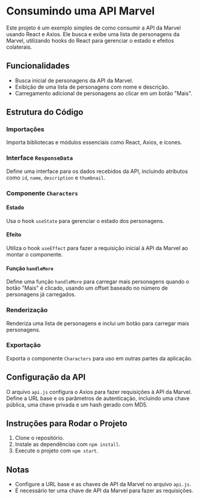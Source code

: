 # Consumindo uma API Marvel

Este projeto é um exemplo simples de como consumir a API da Marvel usando React e Axios. 
Ele busca e exibe uma lista de personagens da Marvel, utilizando hooks do React para gerenciar o estado e efeitos colaterais.

## Funcionalidades

- Busca inicial de personagens da API da Marvel.
- Exibição de uma lista de personagens com nome e descrição.
- Carregamento adicional de personagens ao clicar em um botão "Mais".

## Estrutura do Código

### Importações

Importa bibliotecas e módulos essenciais como React, Axios, e ícones.

### Interface `ResponseData`

Define uma interface para os dados recebidos da API, incluindo atributos como `id`, `name`, `description` e `thumbnail`.

### Componente `Characters`

#### Estado

Usa o hook `useState` para gerenciar o estado dos personagens.

#### Efeito

Utiliza o hook `useEffect` para fazer a requisição inicial à API da Marvel ao montar o componente.

#### Função `handleMore`

Define uma função `handleMore` para carregar mais personagens quando o botão "Mais" é clicado, usando um offset baseado no número de personagens já carregados.

### Renderização

Renderiza uma lista de personagens e inclui um botão para carregar mais personagens.

### Exportação

Exporta o componente `Characters` para uso em outras partes da aplicação.

## Configuração da API

O arquivo `api.js` configura o Axios para fazer requisições à API da Marvel. Define a URL base e os parâmetros de autenticação, incluindo uma chave pública, uma chave privada e um hash gerado com MD5.

## Instruções para Rodar o Projeto

1. Clone o repositório.
2. Instale as dependências com `npm install`.
3. Execute o projeto com `npm start`.

## Notas

- Configure a URL base e as chaves de API da Marvel no arquivo `api.js`.
- É necessário ter uma chave de API da Marvel para fazer as requisições.
